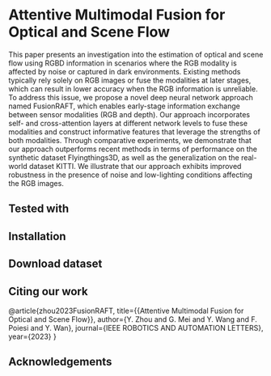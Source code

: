 
# Attentive Multimodal Fusion for Optical and Scene Flow
This paper presents an investigation into the estimation of optical and scene flow using RGBD information in scenarios where the RGB modality is affected by noise or captured in dark environments. Existing methods typically rely solely on RGB images or fuse the modalities at later stages, which can result in lower accuracy when the RGB information is unreliable. To address this issue, we propose a novel deep neural network approach named FusionRAFT, which enables early-stage information exchange between sensor modalities (RGB and depth). Our approach incorporates self- and cross-attention layers at different network levels to fuse these modalities and construct informative features that leverage the strengths of both modalities. Through comparative experiments, we demonstrate that our approach outperforms recent methods in terms of performance on the synthetic dataset Flyingthings3D, as well as the generalization on the real-world dataset KITTI. We illustrate that our approach exhibits improved robustness in the presence of noise and low-lighting conditions affecting the RGB images.
## Tested with

## Installation

## Download dataset

## Citing our work
@article{zhou2023FusionRAFT,
  title={{Attentive Multimodal Fusion for Optical and Scene Flow}},
  author={Y. Zhou and G. Mei and Y. Wang and F. Poiesi and Y. Wan},
  journal={IEEE ROBOTICS AND AUTOMATION LETTERS},
  year={2023}
}

## Acknowledgements
